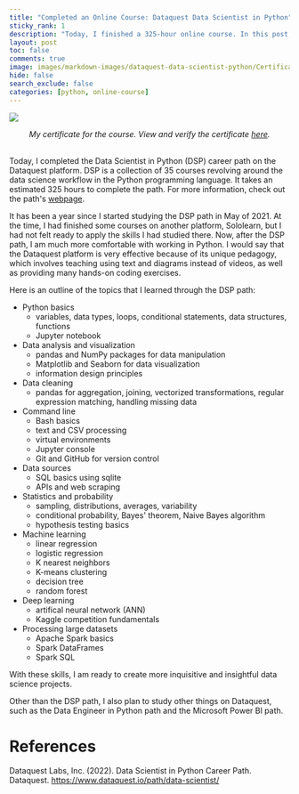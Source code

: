 ```yaml
---
title: "Completed an Online Course: Dataquest Data Scientist in Python"
sticky_rank: 1
description: "Today, I finished a 325-hour online course. In this post, I show my certificate and outline the topics that I learned."
layout: post
toc: false
comments: true
image: images/markdown-images/dataquest-data-scientist-python/Certificate-Dataquest-Data-Scientist-in-Python-Career-Path.png
hide: false
search_exclude: false
categories: [python, online-course]
---
```


![](https://miguelahg.github.io/mahg-data-science/images/markdown-images/dataquest-data-scientist-python/Certificate-Dataquest-Data-Scientist-in-Python-Career-Path.png)

<center><i>My certificate for the course. View and verify the certificate <a href="https://app.dataquest.io/view_cert/IJLGV74W5S3JT8OWR8BC">here</a>.</i></center>

<br/>

Today, I completed the Data Scientist in Python (DSP) career path on the Dataquest platform. DSP is a collection of 35 courses revolving around the data science workflow in the Python programming language. It takes an estimated 325 hours to complete the path. For more information, check out the path's [webpage](https://www.dataquest.io/path/data-scientist/).

It has been a year since I started studying the DSP path in May of 2021. At the time, I had finished some courses on another platform, Sololearn, but I had not felt ready to apply the skills I had studied there. Now, after the DSP path, I am much more comfortable with working in Python. I would say that the Dataquest platform is very effective because of its unique pedagogy, which involves teaching using text and diagrams instead of videos, as well as providing many hands-on coding exercises.

Here is an outline of the topics that I learned through the DSP path:

- Python basics
    - variables, data types, loops, conditional statements, data structures, functions
    - Jupyter notebook
- Data analysis and visualization
    - pandas and NumPy packages for data manipulation
    - Matplotlib and Seaborn for data visualization
    - information design principles
- Data cleaning
    - pandas for aggregation, joining, vectorized transformations, regular expression matching, handling missing data
- Command line
    - Bash basics
    - text and CSV processing
    - virtual environments
    - Jupyter console
    - Git and GitHub for version control
- Data sources
    - SQL basics using sqlite
    - APIs and web scraping
- Statistics and probability
    - sampling, distributions, averages, variability
    - conditional probability, Bayes' theorem, Naive Bayes algorithm
    - hypothesis testing basics
- Machine learning
    - linear regression
    - logistic regression
    - K nearest neighbors
    - K-means clustering
    - decision tree
    - random forest
- Deep learning
    - artifical neural network (ANN)
    - Kaggle competition fundamentals
- Processing large datasets
    - Apache Spark basics
    - Spark DataFrames
    - Spark SQL

With these skills, I am ready to create more inquisitive and insightful data science projects.

Other than the DSP path, I also plan to study other things on Dataquest, such as the Data Engineer in Python path and the Microsoft Power BI path.

# References

Dataquest Labs, Inc. (2022). Data Scientist in Python Career Path. Dataquest. https://www.dataquest.io/path/data-scientist/